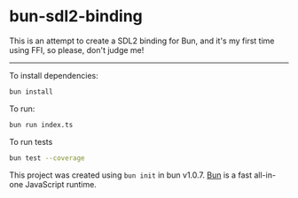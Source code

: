 # bun-sdl2-binding

This is an attempt to create a SDL2 binding for Bun, and it's my first time using FFI, so please, don't judge me!

---

To install dependencies:

```bash
bun install
```

To run:

```bash
bun run index.ts
```

To run tests

```bash
bun test --coverage
```

This project was created using `bun init` in bun v1.0.7. [Bun](https://bun.sh) is a fast all-in-one JavaScript runtime.
